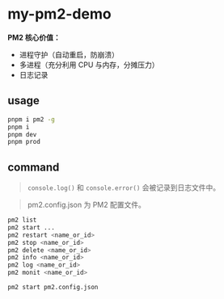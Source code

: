 # my-pm2-demo

**PM2 核心价值：**

- 进程守护（自动重启，防崩溃）
- 多进程（充分利用 CPU 与内存，分摊压力）
- 日志记录

## usage

```bash
pnpm i pm2 -g
pnpm i
pnpm dev
pnpm prod
```

## command

> `console.log()` 和 `console.error()` 会被记录到日志文件中。

> pm2.config.json 为 PM2 配置文件。

```bash
pm2 list
pm2 start ...
pm2 restart <name_or_id>
pm2 stop <name_or_id>
pm2 delete <name_or_id>
pm2 info <name_or_id>
pm2 log <name_or_id>
pm2 monit <name_or_id>

pm2 start pm2.config.json
```
